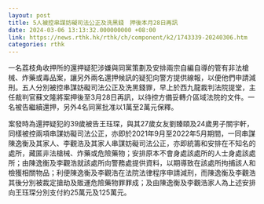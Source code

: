 ```yaml
---
layout: post
title: 5人被控串謀妨礙司法公正及洗黑錢　押後本月28日再訊
date: 2024-03-06 13:13:32.000000000 +08:00
link: https://news.rthk.hk/rthk/ch/component/k2/1743339-20240306.htm
categories: rthk
---
```


一名荔枝角收押所的還押疑犯涉嫌與同黨策劃及安排兩宗自編自導的管有非法槍械、炸藥或毒品案，讓另外兩名還押候訊的疑犯向警方提供線報，以便他們申請減刑。五人分別被控串謀妨礙司法公正及洗黑錢罪，早上於西九龍裁判法院提堂，主任裁判官蘇文隆將案押後至3月28日再訊，以待控方備妥轉介區域法院的文件。一名被告繼續還押，另外4名同黨批准以1萬至2萬元保釋。

案發時為還押疑犯的39歲被告王珏琛，與其27歲女友劉臻頤及24歲男子關宇軒，同樣被控兩項串謀妨礙司法公正，亦即於2021年9月至2022年5月期間，一同串謀陳逸衡及其家人、李觀浩及其家人串謀妨礙司法公正，亦即統籌和安排在不知名的處所，藏匿非法槍械、炸藥或危險藥物；安排原本不會身處該處所的人士身處該處所；由陳逸衡及李觀浩就該處所向警務處提供資料，以期導致在該處所拘捕該人和檢獲相關物品；利便陳逸衡及李觀浩在法院法律程序申請減刑，而陳逸衡及李觀浩其後分別被裁定搶劫及販運危險藥物罪罪成；及由陳逸衡及李觀浩家人為上述安排向王珏琛分別支付約25萬元及125萬元。
